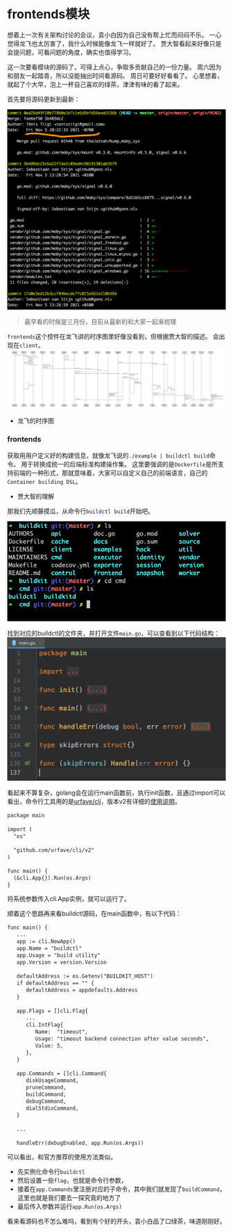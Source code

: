 # frontends模块

想着上一次有关架构讨论的会议，袁小白因为自己没有帮上忙而闷闷不乐。
一心觉得龙飞也太厉害了，我什么时候能像龙飞一样就好了。
贾大智看起来好像只是会提问题，可看问题的角度，确实也值得学习。

这一次要看模块的源码了，可得上点心，争取多贡献自己的一份力量。
周六因为和朋友一起踏青，所以没能抽出时间看源码。
周日可要好好看看了。
心里想着，就起了个大早，泡上一杯自己喜欢的绿茶，津津有味的看了起来。

首先要将源码更新到最新：

![版本信息（最早看的时候是三月份，目前从最新的和大家一起来梳理）](./img/BuildkitVersion.png)

> 最早看的时候是三月份，目前从最新的和大家一起来梳理

`frontends`这个控件在龙飞讲的时序图里好像没看到，但根据贾大智的描述。
会出现在`client`。
![Buildctl build.jpg](./img/BuildctlBuild.jpg)
- 龙飞的时序图

### frontends
获取用用户定义好的构建信息，就像龙飞说的`./example | buildctl build`命令。
用于转换成统一的后端标准构建操作集。
这里要强调的是`Dockerfile`是所支持前端的一种形式，那就意味着，大家可以自定义自己的前端语言，自己的`Container building DSL`。
- 贾大智的理解

那我们先顺藤摸瓜，从命令行`buildctl build`开始吧。

![cmd](./img/cmd.png)

找到对应的buildctl的文件夹，并打开文件`main.go`，可以查看到以下代码结构：
![BuildctlMain.png](./img/BuildctlMain.png)

看起来不算复杂，golang会在运行main函数前，执行init函数，且通过import可以看出，命令行工具用的是[urfave/cli](https://github.com/urfave/cli)，版本v2有详细的[使用说明](https://github.com/urfave/cli/blob/master/docs/v2/manual.md)。


```golang
package main

import (
  "os"

  "github.com/urfave/cli/v2"
)

func main() {
  (&cli.App{}).Run(os.Args)
}
```
将系统参数传入cli.App实例，就可以运行了。

顺着这个思路再来看buildctl源码，在main函数中，有以下代码：
```golang
func main() {
   ...
   app := cli.NewApp()
   app.Name = "buildctl"
   app.Usage = "build utility"
   app.Version = version.Version

   defaultAddress := os.Getenv("BUILDKIT_HOST")
   if defaultAddress == "" {
      defaultAddress = appdefaults.Address
   }

   app.Flags = []cli.Flag{
      ...
      cli.IntFlag{
         Name:  "timeout",
         Usage: "timeout backend connection after value seconds",
         Value: 5,
      },
   }

   app.Commands = []cli.Command{
      diskUsageCommand,
      pruneCommand,
      buildCommand,
      debugCommand,
      dialStdioCommand,
   }

   ...

   handleErr(debugEnabled, app.Run(os.Args))
```

可以看出，和官方推荐的使用方法类似。
* 先实例化命令行`buildctl`
* 然后设置一些`flag`，也就是命令行参数，
* 接着在`app.Commands`里注册对应的子命令，其中我们就发现了`buildCommand`，这里也就是我们要去一探究竟的地方了
* 最后传入参数并运行`app.Run(os.Args)`

看来看源码也不怎么难吗，看到有个好的开头，袁小白品了口绿茶，味道刚刚好。
